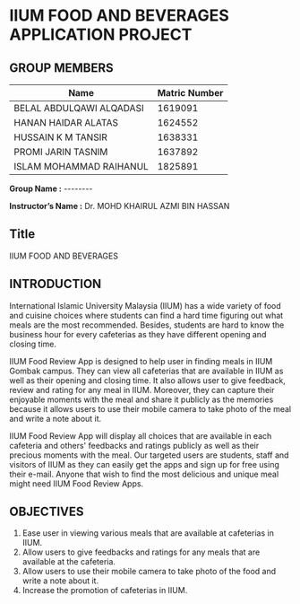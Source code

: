 # IIUM FOOD AND BEVERAGES APPLICATION PROJECT

## GROUP MEMBERS  

**Name**                   | **Matric Number**
----------------------------------- | -------------
BELAL ABDULQAWI ALQADASI   | 1619091
HANAN HAIDAR ALATAS        | 1624552
HUSSAIN K M TANSIR         | 1638331
PROMI JARIN TASNIM         | 1637892
ISLAM MOHAMMAD RAIHANUL    | 1825891


**Group Name :** --------

**Instructor’s Name :** Dr. MOHD KHAIRUL AZMI BIN HASSAN


## Title 
IIUM FOOD AND BEVERAGES


## INTRODUCTION

International Islamic University Malaysia (IIUM) has a wide variety of food and cuisine choices where students can find a hard time figuring out what meals are the most recommended. Besides, students are hard to know the business hour for every cafeterias as they have different opening and closing time.

IIUM Food Review App is designed to help user in finding meals in IIUM Gombak campus. They can view all cafeterias that are available in IIUM as well as their opening and closing time. It also allows user to give feedback, review and rating for any meal in IIUM. Moreover, they can capture their enjoyable moments with the meal and share it publicly as the memories because it allows users to use their mobile camera to take photo of the meal and write a note about it.

IIUM Food Review App will display all choices that are available in each cafeteria and others' feedbacks and ratings publicly as well as their precious moments with the meal. Our targeted users are students, staff and visitors of IIUM as they can easily get the apps and sign up for free using their e-mail. Anyone that wish to find the most delicious and unique meal might need IIUM Food Review Apps.


## OBJECTIVES
1. Ease user in viewing various meals that are available at cafeterias in IIUM.
1. Allow users to give feedbacks and ratings for any meals that are available at the cafeteria.
1. Allow users to use their mobile camera to take photo of the food and write a note about it.
1. Increase the promotion of cafeterias in IIUM.
